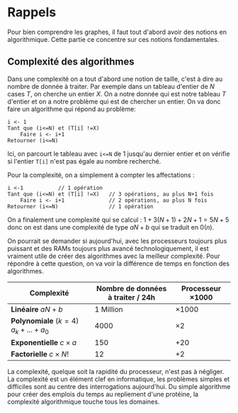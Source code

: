 # Rappels
Pour bien comprendre les graphes, il faut tout d'abord avoir des notions en algorithmique. Cette partie ce concentre sur ces notions fondamentales.
## Complexité des algorithmes

Dans une complexité on a tout d'abord une notion de taille, c'est à dire au nombre de donnée à traiter. Par exemple dans un tableau d'entier de *N* cases *T*, on cherche un entier *X*. On a notre donnée qui est notre tableau *T* d'entier et on a notre problème qui est de chercher un entier. On va donc faire un algorithme qui répond au problème:

```
i <- 1
Tant que (i<=N) et (T[i] !=X)
	Faire i <- i+1
Retourner (i<=N)
```

Ici, on parcourt le tableau avec `i<=N` de 1 jusqu'au dernier entier et on vérifie si l'entier `T[i]` n'est pas égale au nombre recherché.  

Pour la complexité, on a simplement à compter les affectations :

```
i <-1			// 1 opération
Tant que (i<=N) et (T[i] !=X)	// 3 opérations, au plus N+1 fois
	Faire i <- i+1				// 2 opérations, au plus N fois	 
Retourner (i<=N)				// 1 opération
```

On a finalement une complexité qui se calcul : $1 + 3(N+1) + 2N + 1 = 5N+5$ donc on est dans une complexité de type $aN+b$  qui se traduit en $0(n)$.

On pourrait se demander si aujourd'hui, avec les processeurs toujours plus puissant et des RAMs toujours plus avancé technologiquement, il est vraiment utile de créer des algorithmes avec la meilleur complexité. Pour répondre à cette question, on va voir la différence de temps en fonction des algorithmes.

| Complexité                            | Nombre de données à traiter / 24h | Processeur $\times1000$ |
| ------------------------------------- | --------------------------------- | ----------------------- |
| **Linéaire** $aN+b$                   | 1 Million                         | $\times1000$            |
| **Polynomiale** ($k=4$) $a_k+...+a_0$ | 4000                              | $\times 2$              |
| **Exponentielle** $c \times a$        | 150                               | $+20$                   |
| **Factorielle** $c\times N!$          | 12                                | +2                      |

La complexité, quelque soit la rapidité du processeur, n'est pas à négliger. La complexité est un élément clef en informatique, les problèmes simples et difficiles sont au centre des interrogations aujourd'hui. Du simple algorithme pour créer des emplois du temps au repliement d'une protéine, la complexité algorithmique touche tous les domaines.
